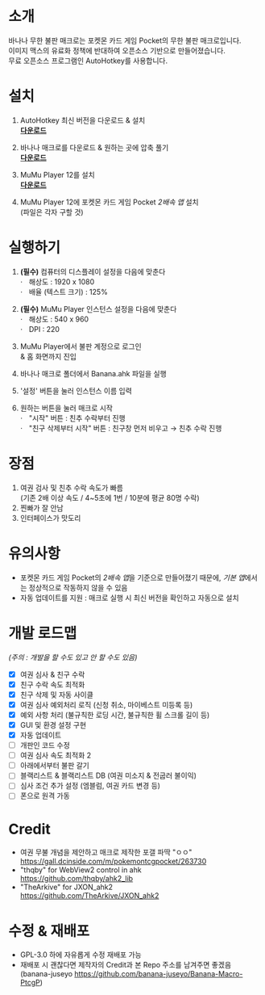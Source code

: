 # 소개
바나나 무한 불판 매크로는 포켓몬 카드 게임 Pocket의 무한 불판 매크로입니다.  
이미지 맥스의 유료화 정책에 반대하여 오픈소스 기반으로 만들어졌습니다.  
무료 오픈소스 프로그램인 AutoHotkey를 사용합니다.  


# 설치
1. AutoHotkey 최신 버전을 다운로드 & 설치  
[**다운로드**](https://www.autohotkey.com/download/ahk-v2.exe)  
  
2. 바나나 매크로를 다운로드 & 원하는 곳에 압축 풀기  
[**다운로드**](https://github.com/banana-juseyo/Banana-Macro-PtcgP/archive/refs/heads/main.zip)  
  
3. MuMu Player 12를 설치  
[**다운로드**](https://adl.easebar.com/d/g/mumu/c/mumuglobal?type=pc&direct=1)  
  
4.  MuMu Player 12에 포켓몬 카드 게임 Pocket *2배속 앱* 설치  
(파일은 각자 구할 것)  


# 실행하기
1. **(필수)** 컴퓨터의 디스플레이 설정을 다음에 맞춘다  
     ·ㅤ해상도 : 1920 x 1080  
     ·ㅤ배율 (텍스트 크기) : 125%  

2. **(필수)** MuMu Player 인스턴스 설정을 다음에 맞춘다  
     ·ㅤ해상도 : 540 x 960  
     ·ㅤDPI : 220  
  
3. MuMu Player에서 불판 계정으로 로그인  
& 홈 화면까지 진입  
  
4. 바나나 매크로 폴더에서 Banana.ahk 파일을 실행  
  
5. '설정' 버튼을 눌러 인스턴스 이름 입력  
  
6. 원하는 버튼을 눌러 매크로 시작  
	 ·ㅤ"시작" 버튼 : 친추 수락부터 진행  
     ·ㅤ"친구 삭제부터 시작" 버튼 : 친구창 먼저 비우고 → 친추 수락 진행  
  
# 장점
1. 여권 검사 및 친추 수락 속도가 빠름  
(기존 2배 이상 속도 / 4~5초에 1번 / 10분에 평균 80명 수락)  
2. 찐빠가 잘 안남  
3. 인터페이스가 맛도리  
  
# 유의사항
- 포켓몬 카드 게임 Pocket의 *2배속 앱*을 기준으로 만들어졌기 때문에, *기본 앱*에서는 정상적으로 작동하지 않을 수 있음  
- 자동 업데이트를 지원 : 매크로 실행 시 최신 버전을 확인하고 자동으로 설치  
  
# 개발 로드맵
*(주의 : 개발을 할 수도 있고 안 할 수도 있음)*
 - [x] 여권 심사 & 친구 수락
 - [x] 친구 수락 속도 최적화
 - [x] 친구 삭제 및 자동 사이클
 - [x] 여권 심사 예외처리 로직
 (신청 취소, 마이베스트 미등록 등)
 - [x] 예외 사항 처리
 (불규칙한 로딩 시간, 불규칙한 휠 스크롤 길이 등)
 - [x] GUI 및 환경 설정 구현
 - [x] 자동 업데이트
 - [ ] 개판인 코드 수정
 - [ ] 여권 심사 속도 최적화 2
 - [ ] 아래에서부터 불판 갈기
 - [ ] 블랙리스트 & 블랙리스트 DB
(여권 미소지 & 전굽러 불이익)
 - [ ] 심사 조건 추가 설정
(엠블럼, 여권 카드 변경 등)
 - [ ] 폰으로 원격 가동
  
# Credit
- 여권 무불 개념을 제안하고 매크로 제작한 포갤 파딱 "ㅇㅇ"  
https://gall.dcinside.com/m/pokemontcgpocket/263730  
- "thqby" for WebView2 control in ahk  
https://github.com/thqby/ahk2_lib  
- "TheArkive" for JXON_ahk2  
https://github.com/TheArkive/JXON_ahk2  
  
# 수정 & 재배포
- GPL-3.0 하에 자유롭게 수정 재배포 가능
- 재배포 시 괜찮다면 제작자의 Credit과 본 Repo 주소를 남겨주면 좋겠음  
(banana-juseyo https://github.com/banana-juseyo/Banana-Macro-PtcgP)  
